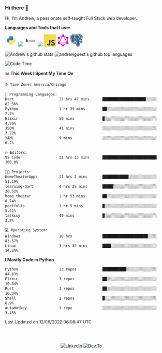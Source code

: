 ### Hi there 👋

Hi, I'm Andrew, a passionate self-taught Full Stack web developer.

**Languages and Tools that I use:**  

<code><img height="40" src="https://raw.githubusercontent.com/github/explore/80688e429a7d4ef2fca1e82350fe8e3517d3494d/topics/python/python.png"></code>
<code><img height="40" src="https://fastapi.tiangolo.com/img/logo-margin/logo-teal.png"></code>
<code><img height="40" src="https://raw.githubusercontent.com/github/explore/d106aa3f6fa091ab80ab5c8cf0d931baff3caaea/topics/elixir/elixir.png"></code>
<code><img height="40" src="https://img.stackshare.io/service/3262/-s9uoLIN.png"></code>
<code><img height="40" src="https://raw.githubusercontent.com/github/explore/80688e429a7d4ef2fca1e82350fe8e3517d3494d/topics/javascript/javascript.png"></code>
<code><img height="40" src="https://raw.githubusercontent.com/github/explore/5c058a388828bb5fde0bcafd4bc867b5bb3f26f3/topics/graphql/graphql.png"></code>
<code><img height="40" src="https://raw.githubusercontent.com/github/explore/80688e429a7d4ef2fca1e82350fe8e3517d3494d/topics/postgresql/postgresql.png"></code>

![Andrew's github stats](https://github-readme-stats.vercel.app/api?username=andrewguest&show_icons=true&theme=vue-dark&count_private=true)
<img height="180em" src="https://github-readme-stats.vercel.app/api/top-langs/?username=andrewguest&theme=vue-dark&layout=compact" alt="andrewguest's github top languages" />

<!--START_SECTION:waka-->
![Code Time](http://img.shields.io/badge/Code%20Time-1%2C096%20hrs%2011%20mins-blue)

📊 **This Week I Spent My Time On** 

```text
⌚︎ Time Zone: America/Chicago

💬 Programming Languages: 
Dart                     17 hrs 47 mins      ████████████████████░░░░░   82.56% 
Python                   1 hr 39 mins        ██░░░░░░░░░░░░░░░░░░░░░░░   7.7% 
Elixir                   59 mins             █░░░░░░░░░░░░░░░░░░░░░░░░   4.56% 
JSON                     41 mins             ░░░░░░░░░░░░░░░░░░░░░░░░░   3.22% 
YAML                     9 mins              ░░░░░░░░░░░░░░░░░░░░░░░░░   0.7%

🔥 Editors: 
VS Code                  21 hrs 33 mins      █████████████████████████   100.0%

🐱‍💻 Projects: 
HomeTheaterApps          11 hrs 2 mins       ████████████░░░░░░░░░░░░░   51.19% 
learning-dart            4 hrs 25 mins       █████░░░░░░░░░░░░░░░░░░░░   20.52% 
home_theater             1 hr 53 mins        ██░░░░░░░░░░░░░░░░░░░░░░░   8.74% 
portfolio                1 hr 9 mins         █░░░░░░░░░░░░░░░░░░░░░░░░   5.41% 
taskssy                  49 mins             █░░░░░░░░░░░░░░░░░░░░░░░░   3.8%

💻 Operating System: 
Windows                  18 hrs              █████████████████████░░░░   83.57% 
Linux                    3 hrs 32 mins       ████░░░░░░░░░░░░░░░░░░░░░   16.43%

```

**I Mostly Code in Python** 

```text
Python                   13 repos            ███████████░░░░░░░░░░░░░░   44.83% 
Elixir                   3 repos             ██░░░░░░░░░░░░░░░░░░░░░░░   10.34% 
Rust                     3 repos             ██░░░░░░░░░░░░░░░░░░░░░░░   10.34% 
Shell                    2 repos             █░░░░░░░░░░░░░░░░░░░░░░░░   6.9% 
AutoHotkey               1 repo              ░░░░░░░░░░░░░░░░░░░░░░░░░   3.45%

```



 Last Updated on 12/06/2022 06:08:47 UTC
<!--END_SECTION:waka-->

<br><br>
<p align="center">
   <a href="https://www.linkedin.com/in/andrew-guest-a891759a" target="_blank"><img src="https://img.shields.io/badge/LinkedIn-0077B5?style=for-the-badge&logo=linkedin&logoColor=white" alt="Linkedin"></a>
  <a href="https://dev.to/aguest" target="_blank"><img src="https://img.shields.io/badge/Dev.to-0A0A0A?style=for-the-badge&logo=dev%2Eto&logoColor=white" alt="Dev.To"></a>
</p>
